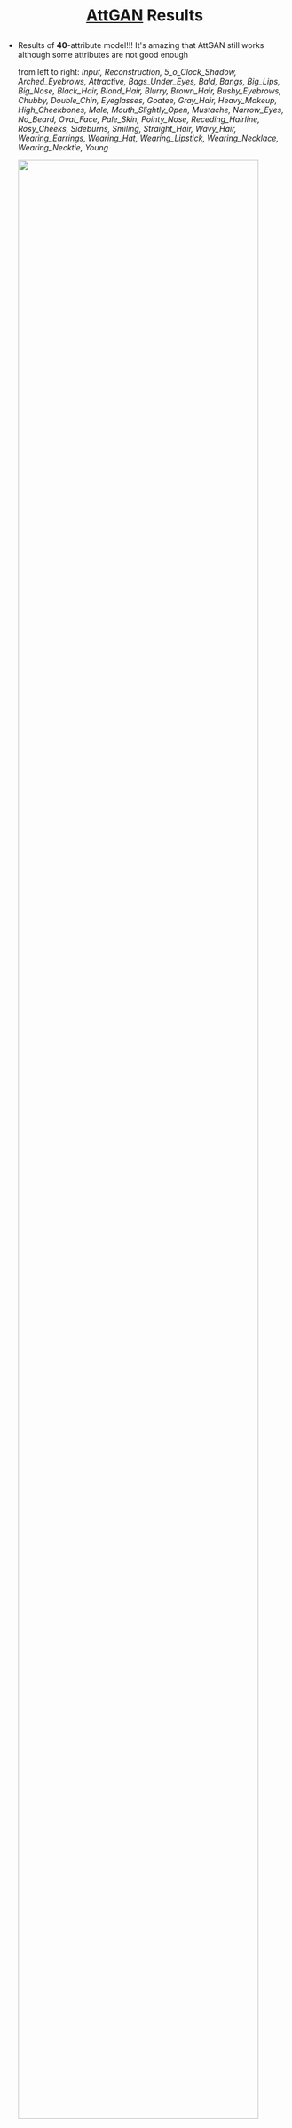 # <p align="center"> [AttGAN](https://arxiv.org/abs/1711.10678) Results </p>

- Results of **40**-attribute model!!! It's amazing that AttGAN still works although some attributes are not good enough

    from left to right: *Input, Reconstruction, 5_o_Clock_Shadow, Arched_Eyebrows, Attractive, Bags_Under_Eyes, Bald, Bangs, Big_Lips, Big_Nose, Black_Hair, Blond_Hair, Blurry, Brown_Hair, Bushy_Eyebrows, Chubby, Double_Chin, Eyeglasses, Goatee, Gray_Hair, Heavy_Makeup, High_Cheekbones, Male, Mouth_Slightly_Open, Mustache, Narrow_Eyes, No_Beard, Oval_Face, Pale_Skin, Pointy_Nose, Receding_Hairline, Rosy_Cheeks, Sideburns, Smiling, Straight_Hair, Wavy_Hair, Wearing_Earrings, Wearing_Hat, Wearing_Lipstick, Wearing_Necklace, Wearing_Necktie, Young*

    <img src="./pics/sample_validation_40.jpg" width="95%">

- Results of **256x256**-input model

    from left to right: *Input, Reconstruction, Bald, Bangs, Black_Hair, Blond_Hair, Brown_Hair, Bushy_Eyebrows, Eyeglasses, Male, Mouth_Slightly_Open, Mustache, No_Beard, Pale_Skin, Young*

    <img src="./pics/sample_validation_256x.jpg" width="95%">

- Results of **384x384**-input model

    from left to right: *Input, Reconstruction, Bald, Bangs, Black_Hair, Blond_Hair, Brown_Hair, Bushy_Eyebrows, Eyeglasses, Male, Mouth_Slightly_Open, Mustache, No_Beard, Pale_Skin, Young*

    <img src="./pics/sample_validation_384x.jpg" width="95%">